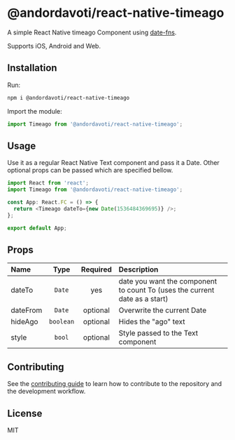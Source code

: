 # @andordavoti/react-native-timeago

A simple React Native timeago Component using [date-fns](https://date-fns.org/).

Supports iOS, Android and Web.

## Installation

Run:

```sh
npm i @andordavoti/react-native-timeago
```

Import the module:

```js
import Timeago from '@andordavoti/react-native-timeago';
```

## Usage

Use it as a regular React Native Text component and pass it a Date. Other optional props can be passed which are specified bellow.

```js
import React from 'react';
import Timeago from '@andordavoti/react-native-timeago';

const App: React.FC = () => {
  return <Timeago dateTo={new Date(1536484369695)} />;
};

export default App;
```

## Props

| Name     |   Type    | Required | Description                                                                |
| :------- | :-------: | :------: | :------------------------------------------------------------------------- |
| dateTo   |  `Date`   |   yes    | date you want the component to count To (uses the current date as a start) |
| dateFrom |  `Date`   | optional | Overwrite the current Date                                                 |
| hideAgo  | `boolean` | optional | Hides the "ago" text                                                       |
| style    |  `bool`   | optional | Style passed to the Text component                                         |

## Contributing

See the [contributing guide](CONTRIBUTING.md) to learn how to contribute to the repository and the development workflow.

## License

MIT

